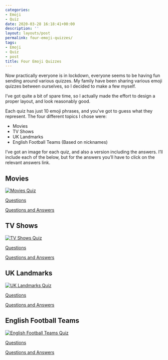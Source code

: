```yaml
---
categories:
- Emoji
- Quiz
date: 2020-03-28 16:18:41+00:00
description: ''
layout: layouts/post
permalink: four-emoji-quizzes/
tags:
- Emoji
- Quiz
- post
title: Four Emoji Quizzes
---
```


<p>Now practically everyone is in lockdown, everyone seems to be having fun sending around various quizzes. My family have been sharing various emoji quizzes between ourselves, so I decided to make a few myself.</p>
<p>I&#8217;ve got quite a bit of spare time, so I actually made the effort to design a proper layout, and look reasonably good.</p>
<p>Each quiz has just 10 emoji phrases, and you&#8217;ve got to guess what they represent. The four different topics I chose were:</p>
<ul>
<li>Movies</li>
<li>TV Shows</li>
<li>UK Landmarks</li>
<li>English Football Teams (Based on nicknames)</li>
</ul>
<p>I&#8217;ve got an image for each quiz, and also a version including the answers. I&#8217;ll include each of the below, but for the answers you&#8217;ll have to click on the relevant answers link.</p>
<h2>Movies</h2>
<p><a href="https://chrishannah.me/images/2020/03/Movies.png"><img src="https://chrishannah.me/images/2020/03/Movies.png" alt="Movies Quiz" /></a></p>
<p><a href="https://chrishannah.me/images/2020/03/Movies.png">Questions</a></p>
<p><a href="https://chrishannah.me/images/2020/03/Movies-inc.-Answers.png">Questions and Answers</a></p>
<h2>TV Shows</h2>
<p><a href="https://chrishannah.me/images/2020/03/TV-Shows.png"><img src="https://chrishannah.me/images/2020/03/TV-Shows.png" alt="TV Shows Quiz" /></a></p>
<p><a href="https://chrishannah.me/images/2020/03/TV-Shows.png">Questions</a></p>
<p><a href="https://chrishannah.me/images/2020/03/TV-Shows-inc.-Answers.png">Questions and Answers</a></p>
<h2>UK Landmarks</h2>
<p><a href="https://chrishannah.me/images/2020/03/UK-Landmarks.png"><img src="https://chrishannah.me/images/2020/03/UK-Landmarks.png" alt="UK Landmarks Quiz" /></a></p>
<p><a href="https://chrishannah.me/images/2020/03/UK-Landmarks.png">Questions</a></p>
<p><a href="https://chrishannah.me/images/2020/03/UK-Landmarks-inc.-Answers.png">Questions and Answers</a></p>
<h2>English Football Teams</h2>
<p><a href="https://chrishannah.me/images/2020/03/English-Football-Teams.png"><img src="https://chrishannah.me/images/2020/03/English-Football-Teams.png" alt="English Football Teams Quiz" /></a></p>
<p><a href="https://chrishannah.me/images/2020/03/English-Football-Teams.png">Questions</a></p>
<p><a href="https://chrishannah.me/images/2020/03/English-Football-Teams-inc.-Answers.png">Questions and Answers</a></p>
